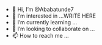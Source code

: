 - 👋 Hi, I’m @Ababatunde7
- 👀 I’m interested in ...WRITE HERE
- 🌱 I’m currently learning ...
- 💞️ I’m looking to collaborate on ...
- 📫 How to reach me ...

<!---
Ababatunde7/Ababatunde7 is a ✨ special ✨ repository because its `README.md` (this file) appears on your GitHub profile.
You can click the Preview link to take a look at your changes.
--->
